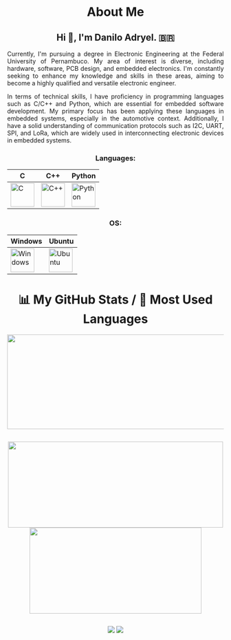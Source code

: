 <div align="center">
  
# About Me 
  
## Hi 👋, I'm Danilo Adryel. :brazil:	

<div align="justify">
  
Currently, I'm pursuing a degree in Electronic Engineering at the Federal University of Pernambuco. My area of interest is diverse, including hardware, software, PCB design, and embedded electronics. I'm constantly seeking to enhance my knowledge and skills in these areas, aiming to become a highly qualified and versatile electronic engineer.

In terms of technical skills, I have proficiency in programming languages such as C/C++ and Python, which are essential for embedded software development. My primary focus has been applying these languages in embedded systems, especially in the automotive context. Additionally, I have a solid understanding of communication protocols such as I2C, UART, SPI, and LoRa, which are widely used in interconnecting electronic devices in embedded systems.

</div>

### Languages:
| C | C++ | Python | 
|----------|----------|----------|
| <img src="https://skillicons.dev/icons?i=c" title="C"  alt="C" width="55" height="55"/>  | <img src="https://skillicons.dev/icons?i=cpp" title="C++" alt="C++" width="55" height="55"/> |  <img src="https://skillicons.dev/icons?i=python" title="Python"  alt="Python" width="55" height="55"/> |

### OS:

| Windows | Ubuntu |
|----------|----------|
| <img src="https://skillicons.dev/icons?i=windows" title="Windows" alt="Windows" width="55" height="55"/> | <img src="https://skillicons.dev/icons?i=ubuntu" title="Ubuntu" alt="Ubuntu" width="55" height="55"/> |

##

# 📊 My GitHub Stats / 🚀 Most Used Languages
  
<p align="center">
  <img width="800" height="220" src="https://streak-stats.demolab.com?user=DARXS&theme=radical&hide_border=true&border_radius=5&card_width=800">
</p>

##

<p align="center">
  <img width="500" height="200" src="https://github-readme-stats.vercel.app/api?username=DARXS&hide_border=true&show_icons=true&theme=radical">
  <img width="400" height="200" src="https://github-readme-stats.vercel.app/api/top-langs/?username=DARXS&hide_border=true&size_weight=0.15&count_weight=0.5&layout=compact&theme=radical">
</p>

##
 
<div> 
  <a href="https://www.instagram.com/danilo.adryel/" target="_blank"><img src="https://skillicons.dev/icons?i=instagram" target="_blank"></a>
  <a href="https://www.linkedin.com/in/daniloadryel/" target="_blank"><img src="https://skillicons.dev/icons?i=linkedin" target="_blank"></a> 
</div>

</div>
